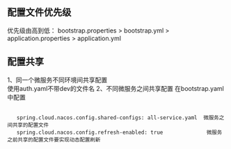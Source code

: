 



## 配置文件优先级

优先级由高到低： bootstrap.properties >  bootstrap.yml > application.properties > application.yml


## 配置共享
1、同一个微服务不同环境间共享配置  
   使用auth.yaml不带dev的文件名
2、不同微服务之间共享配置
    在bootstrap.yaml中配置

```agsl

   spring.cloud.nacos.config.shared-configs: all-service.yaml  微服务之间共享的配置文件
   spring.cloud.nacos.config.refresh-enabled: true              微服务之前共享的配置文件要实现动态配置刷新

```